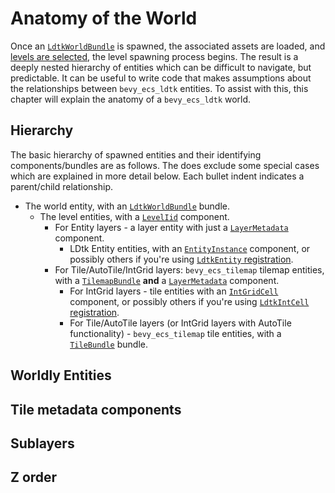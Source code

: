# Anatomy of the World
Once an [`LdtkWorldBundle`](https://docs.rs/bevy_ecs_ldtk/0.8.0/bevy_ecs_ldtk/prelude/struct.LdtkWorldBundle.html) is spawned, the associated assets are loaded, and [levels are selected](level-selection.md), the level spawning process begins. <!-- x-release-please-version -->
The result is a deeply nested hierarchy of entities which can be difficult to navigate, but predictable.
It can be useful to write code that makes assumptions about the relationships between `bevy_ecs_ldtk` entities.
To assist with this, this chapter will explain the anatomy of a `bevy_ecs_ldtk` world.

## Hierarchy
The basic hierarchy of spawned entities and their identifying components/bundles are as follows.
The does exclude some special cases which are explained in more detail below.
Each bullet indent indicates a parent/child relationship.
- The world entity, with an [`LdtkWorldBundle`](https://docs.rs/bevy_ecs_ldtk/0.8.0/bevy_ecs_ldtk/prelude/struct.LdtkWorldBundle.html) bundle. <!-- x-release-please-version -->
  - The level entities, with a [`LevelIid`](https://docs.rs/bevy_ecs_ldtk/0.8.0/bevy_ecs_ldtk/prelude/struct.LevelIid.html) component. <!-- x-release-please-version -->
    - For Entity layers - a layer entity with just a [`LayerMetadata`](https://docs.rs/bevy_ecs_ldtk/0.8.0/bevy_ecs_ldtk/prelude/struct.LayerMetadata.html) component. <!-- x-release-please-version -->
      - LDtk Entity entities, with an [`EntityInstance`](https://docs.rs/bevy_ecs_ldtk/0.8.0/bevy_ecs_ldtk/ldtk/struct.EntityInstance.html) component, or possibly others if you're using [`LdtkEntity` registration](game-logic-integration.html#ldtkentity-and-ldtkintcell-registration). <!-- x-release-please-version --> 
    - For Tile/AutoTile/IntGrid layers: `bevy_ecs_tilemap` tilemap entities, with a [`TilemapBundle`](https://docs.rs/bevy_ecs_tilemap/latest/bevy_ecs_tilemap/type.TilemapBundle.html) **and** a [`LayerMetadata`](https://docs.rs/bevy_ecs_ldtk/0.8.0/bevy_ecs_ldtk/prelude/struct.LayerMetadata.html) component. <!-- x-release-please-version -->
      - For IntGrid layers - tile entities with an [`IntGridCell`](https://docs.rs/bevy_ecs_ldtk/0.8.0/bevy_ecs_ldtk/prelude/struct.IntGridCell.html) component, or possibly others if you're using [`LdtkIntCell` registration](game-logic-integration.html#ldtkentity-and-ldtkintcell-registration). <!-- x-release-please-version -->
      - For Tile/AutoTile layers (or IntGrid layers with AutoTile functionality) - `bevy_ecs_tilemap` tile entities, with a [`TileBundle`](https://docs.rs/bevy_ecs_tilemap/latest/bevy_ecs_tilemap/tiles/struct.TileBundle.html) bundle.

## Worldly Entities

## Tile metadata components

## Sublayers

## Z order
